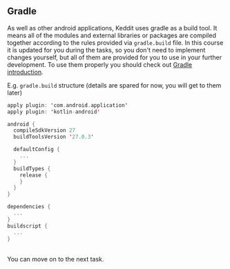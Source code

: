Gradle
------

As well as other android applications, Keddit uses gradle as a build tool. It means all of the modules and external libraries or packages are compiled together according to the rules provided via `gradle.build` file. In this course it is updated for you during the tasks, so you don't need to implement changes yourself, but all of them are provided for you to use in your further development. To use them properly you should check out [Gradle introduction](https://guides.gradle.org/building-android-apps/#review_the_top_level_gradle_build_file).

E.g. `gradle.build` structure (details are spared for now, you will get to them later)


```kotlin
apply plugin: 'com.android.application'
apply plugin: 'kotlin-android'

android {
  compileSdkVersion 27
  buildToolsVersion '27.0.3'

  defaultConfig {
    ...
  }
  buildTypes {
    release {
    }
  }
}

dependencies {
  ...
}
buildscript {
  ...
}
```      

\
You can move on to the next task.

